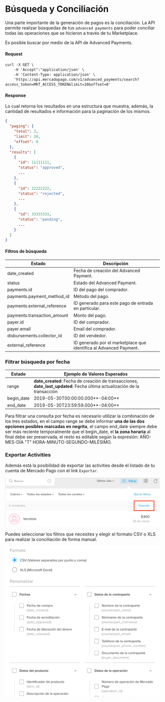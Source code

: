# Búsqueda y Conciliación

Una parte importante de la generación de pagos es la conciliación. La API permite realizar búsquedas de tus `advanced payments` para poder conciliar todas las operaciones que se hicieron a través de tu Marketplace.

Es posible buscar por medio de la API de Advanced Payments.

#### Request
```curl
curl -X GET \
    -H 'Accept":"application/json' \
    -H 'Content-Type: application/json' \
    'https://api.mercadopago.com/v1/advanced_payments/search?access_token=MKT_ACCESS_TOKEN&limit=10&offset=0'
```

#### Response
Lo cual retorna los resultados en una estructura que muestra, además, la cantidad de resultados e información para la paginación de los mismos.
```json
{
  "paging": {
    "total": 3,
    "limit": 10,
    "offset": 0
  },
  "results": [
    {
      "id": 11111111,
      "status": "approved",
      ...
    },
    {
      "id": 22222222,
      "status": "rejected",
      ...
    },
    {
      "id": 33333333,
      "status": "pending",
      ...
    }
  ]
}
```

#### Filtros de búsqueda

Estado                       |Descripción                                                        
-----------------------------|-------------------------------------------------------------------
date_created                 |Fecha de creación del Advanced Payment.                            
status                       |Estado del Advanced Payment.                                       
payments.id                  |ID del pago del comprador.                                         
payments.payment_method_id   |Método del pago.                                                   
payments.external_reference  |ID generado para este pago de entrada en particular.               
payments.transaction_amount  |Monto del pago.                                                    
payer.id                     |ID del comprador.                                                  
payer.email                  |Email del comprador.                                               
disbursements.collector_id   |ID del vendedor.                                                   
external_reference           |ID generado por el marketplace que identifica al Advanced Payment. 


### Filtrar búsqueda por fecha

Estado                       |Ejemplo de Valores Esperados                                                                                              
-----------------------------|--------------------------------------------------------------------------------------------------------------------------
range                        |**date_created**: Fecha de creación de transacciones, **date_last_updated**: Fecha última actualización de la transacción 
begin_date                   |2019-05-30T00:00:00.000**-04:00**                                                                                         
end_date                     |2019-05-30T23:59:59.000**-04:00**                                                                                                                                                                 

Para filtrar una consulta por fecha es necesario utilizar la combinación de los tres estados, en el campo range se debe informar **una de las dos opciones posibles marcadas en negrita**, el campo end_date siempre debe ser más reciente temporalmente que el begin_date, el **la zona horaria** al final debe ser preservada, el resto es editable según la expresión: AÑO-MES-DÍA "T" HORA-MINUTO-SEGUNDO-MILÉSIMO.

### Exportar Activities

Además está la posibilidad de exportar las activities desde el listado de tu cuenta de Mercado Pago con el link `Exportar`.

![export_activities](/images/advanced-payments/export_activities_es.png)

Puedes seleccionar los filtros que necesites y elegir el formato CSV o XLS para realizar la conciliación de forma manual.

![export_activities_2](/images/advanced-payments/export_activities_2_es.png)